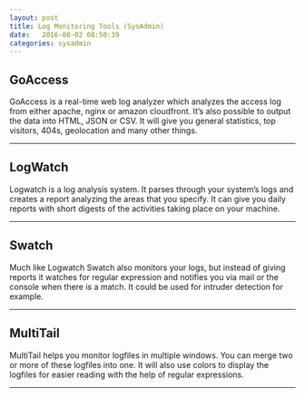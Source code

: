 ```yaml
---
layout: post
title: Log Monitoring Tools (SysAdmin)
date:   2016-08-02 08:50:39  
categories: sysadmin
---
```


## GoAccess

GoAccess is a real-time web log analyzer which analyzes the access log from either apache, nginx or amazon cloudfront. It’s also possible to output the data into HTML, JSON or CSV. It will give you general statistics, top visitors, 404s, geolocation and many other things.


---

## LogWatch

Logwatch is a log analysis system. It parses through your system’s logs and creates a report analyzing the areas that you specify. It can give you daily reports with short digests of the activities taking place on your machine.

---

## Swatch

Much like Logwatch Swatch also monitors your logs, but instead of giving reports it watches for regular expression and notifies you via mail or the console when there is a match. It could be used for intruder detection for example.

---

## MultiTail

MultiTail helps you monitor logfiles in multiple windows. You can merge two or more of these logfiles into one. It will also use colors to display the logfiles for easier reading with the help of regular expressions.


---
